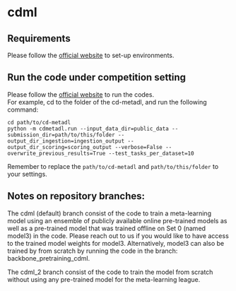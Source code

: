 # cdml

## Requirements

Please follow the [official website](https://github.com/DustinCarrion/cd-metadl/tree/8c6128120ab8aac331c958b2965d42747d9dbdeb) to set-up environments.  

## Run the code under competition setting

Please follow the [official website](https://github.com/DustinCarrion/cd-metadl/tree/8c6128120ab8aac331c958b2965d42747d9dbdeb) to run the codes.  
For example, cd to the folder of the cd-metadl, and run the following command:
```
cd path/to/cd-metadl
python -m cdmetadl.run --input_data_dir=public_data --submission_dir=path/to/this/folder --output_dir_ingestion=ingestion_output --output_dir_scoring=scoring_output --verbose=False --overwrite_previous_results=True --test_tasks_per_dataset=10
```

Remember to replace the `path/to/cd-metadl` and `path/to/this/folder` to your settings.

## Notes on repository branches:
The cdml (default) branch consist of the code to train a meta-learning model using an ensemble of publicly available online pre-trained models as well as a pre-trained model that was trained offline on Set 0 (named model3) in the code. Please reach out to us if you would like to have access to the trained model weights for model3. Alternatively, model3 can also be trained by from scratch by running the code in the branch: backbone_pretraining_cdml. 

The cdml_2 branch consist of the code to train the model from scratch without using any pre-trained model for the meta-learning league.
